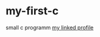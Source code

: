 # my-first-c
small c programm
[my linked profile](https://www.linkedin.com/in/sanjeet-kumar-82300b229)
